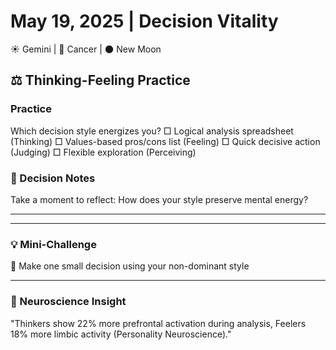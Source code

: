 # May 19, 2025 | Decision Vitality
☀️ Gemini | 🌙 Cancer | 🌑 New Moon

## ⚖️ Thinking-Feeling Practice

### Practice
Which decision style energizes you?
□ Logical analysis spreadsheet (Thinking)
□ Values-based pros/cons list (Feeling)
□ Quick decisive action (Judging)
□ Flexible exploration (Perceiving)

### 📝 Decision Notes
Take a moment to reflect:
How does your style preserve mental energy?
_______________________
_______________________

### 💡 Mini-Challenge
🧠 Make one small decision using your non-dominant style
_______________________

### 💫 Neuroscience Insight
"Thinkers show 22% more prefrontal activation during analysis, Feelers 18% more limbic activity (Personality Neuroscience)." 